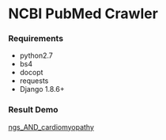 # NCBI PubMed Crawler

### Requirements
- python2.7
- bs4
- docopt
- requests
- Django 1.8.6+


### Result Demo
[ngs_AND_cardiomyopathy](https://suqingdong.github.io/pubmed2/test/ngs_AND_cardiomyopathy.html)
